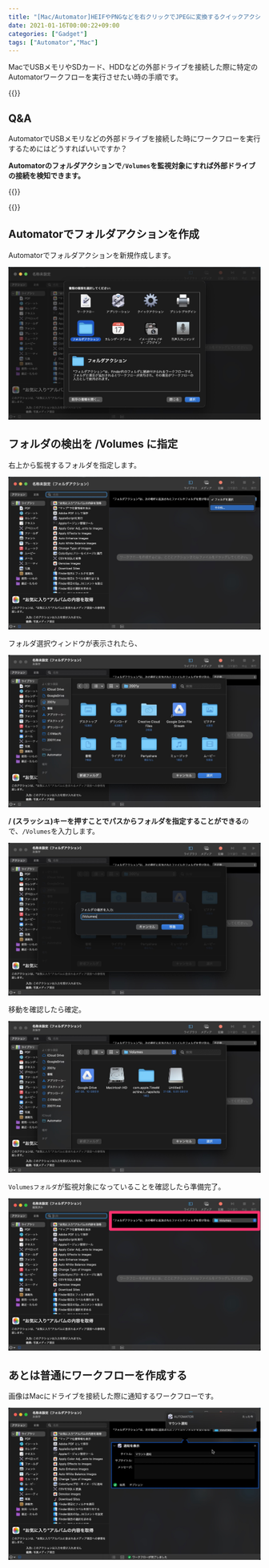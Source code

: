 ```yaml
---
title: "[Mac/Automator]HEIFやPNGなどを右クリックでJPEGに変換するクイックアクション"
date: 2021-01-16T00:00:22+09:00
categories: ["Gadget"]
tags: ["Automator","Mac"]
---
```


MacでUSBメモリやSDカード、HDDなどの外部ドライブを接続した際に特定のAutomatorワークフローを実行させたい時の手順です。

{{<bg>}}

## Q&A

AutomatorでUSBメモリなどの外部ドライブを接続した時にワークフローを実行するためにはどうすればいいですか？

<b>Automatorのフォルダアクションで`/Volumes`を監視対象にすれば外部ドライブの接続を検知できます。</b>

{{<bg-end>}}

{{<ad>}}

## Automatorでフォルダアクションを作成

Automatorでフォルダアクションを新規作成します。

![](../../../images/automator-when-connecting-drive-1.jpg)

## フォルダの検出を /Volumes に指定

右上から監視するフォルダを指定します。

![](../../../images/automator-when-connecting-drive-2.jpg)

フォルダ選択ウィンドウが表示されたら、

![](../../../images/automator-when-connecting-drive-3.jpg)

<b>/ (スラッシュ)キーを押すことでパスからフォルダを指定することができる</b>ので、`/Volumes`を入力します。

![](../../../images/automator-when-connecting-drive-4.jpg)

移動を確認したら確定。

![](../../../images/automator-when-connecting-drive-5.jpg)

`Volumesフォルダ`が監視対象になっていることを確認したら準備完了。

![](../../../images/automator-when-connecting-drive-6.jpg)

## あとは普通にワークフローを作成する

画像はMacにドライブを接続した際に通知するワークフローです。

![](../../../images/automator-when-connecting-drive-7.jpg)